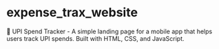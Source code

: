 # expense_trax_website
📱 UPI Spend Tracker - A simple landing page for a mobile app that helps users track UPI spends. Built with HTML, CSS, and JavaScript.
